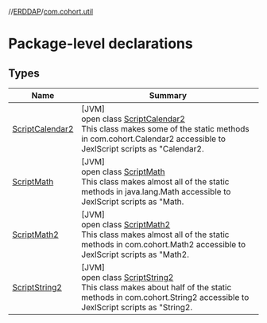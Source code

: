 //[ERDDAP](../../index.md)/[com.cohort.util](index.md)

# Package-level declarations

## Types

| Name | Summary |
|---|---|
| [ScriptCalendar2](-script-calendar2/index.md) | [JVM]<br/>open class [ScriptCalendar2](-script-calendar2/index.md)<br/>This class makes some of the static methods in com.cohort.Calendar2 accessible to JexlScript scripts as &quot;Calendar2. |
| [ScriptMath](-script-math/index.md) | [JVM]<br/>open class [ScriptMath](-script-math/index.md)<br/>This class makes almost all of the static methods in java.lang.Math accessible to JexlScript scripts as &quot;Math. |
| [ScriptMath2](-script-math2/index.md) | [JVM]<br/>open class [ScriptMath2](-script-math2/index.md)<br/>This class makes almost all of the static methods in com.cohort.Math2 accessible to JexlScript scripts as &quot;Math2. |
| [ScriptString2](-script-string2/index.md) | [JVM]<br/>open class [ScriptString2](-script-string2/index.md)<br/>This class makes about half of the static methods in com.cohort.String2 accessible to JexlScript scripts as &quot;String2. |